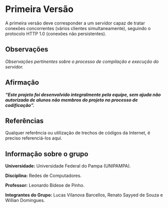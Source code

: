 # Primeira Versão

A primeira versão deve corresponder a um servidor capaz de tratar conexões concorrentes (vários clientes simultaneamente), seguindo o protocolo HTTP 1.0 (conexões não persistentes).

## Observações

*Observações pertinentes sobre o processo de compilação e execução do servidor.*

## Afirmação

***“Este projeto foi desenvolvido integralmente pela equipe, sem ajuda não autorizada de alunos não membros do projeto no processo de codificação”.***

## Referências

Qualquer referência ou utilização de trechos de códigos da Internet, é preciso referenciá-los aqui.

## Informação sobre o grupo

**Universidade:** Universidade Federal do Pampa (UNIPAMPA).

**Disciplina:** Redes de Computadores.

**Professor:** Leonardo Bidese de Pinho.

**Integrantes do Grupo:** Lucas Vilanova Barcellos, Renato Sayyed de Souza e Willian Domingues.